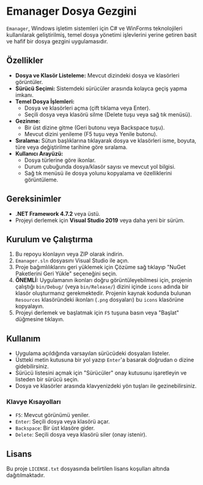 # Emanager Dosya Gezgini

`Emanager`, Windows işletim sistemleri için C# ve WinForms teknolojileri kullanılarak geliştirilmiş, temel dosya yönetimi işlevlerini yerine getiren basit ve hafif bir dosya gezgini uygulamasıdır.

## Özellikler

- **Dosya ve Klasör Listeleme:** Mevcut dizindeki dosya ve klasörleri görüntüler.
- **Sürücü Seçimi:** Sistemdeki sürücüler arasında kolayca geçiş yapma imkanı.
- **Temel Dosya İşlemleri:**
    - Dosya ve klasörleri açma (çift tıklama veya Enter).
    - Seçili dosya veya klasörü silme (Delete tuşu veya sağ tık menüsü).
- **Gezinme:**
    - Bir üst dizine gitme (Geri butonu veya Backspace tuşu).
    - Mevcut dizini yenileme (F5 tuşu veya Yenile butonu).
- **Sıralama:** Sütun başlıklarına tıklayarak dosya ve klasörleri isme, boyuta, türe veya değiştirilme tarihine göre sıralama.
- **Kullanıcı Arayüzü:**
    - Dosya türlerine göre ikonlar.
    - Durum çubuğunda dosya/klasör sayısı ve mevcut yol bilgisi.
    - Sağ tık menüsü ile dosya yolunu kopyalama ve özelliklerini görüntüleme.

## Gereksinimler

- **.NET Framework 4.7.2** veya üstü.
- Projeyi derlemek için **Visual Studio 2019** veya daha yeni bir sürüm.

## Kurulum ve Çalıştırma

1.  Bu repoyu klonlayın veya ZIP olarak indirin.
2.  `Emanager.sln` dosyasını Visual Studio ile açın.
3.  Proje bağımlılıklarını geri yüklemek için Çözüme sağ tıklayıp "NuGet Paketlerini Geri Yükle" seçeneğini seçin.
4.  **ÖNEMLİ:** Uygulamanın ikonları doğru görüntüleyebilmesi için, projenin çalıştığı `bin/Debug/` (veya `bin/Release/`) dizini içinde `icons` adında bir klasör oluşturmanız gerekmektedir. Projenin kaynak kodunda bulunan `Resources` klasöründeki ikonları (`.png` dosyaları) bu `icons` klasörüne kopyalayın.
5.  Projeyi derlemek ve başlatmak için `F5` tuşuna basın veya "Başlat" düğmesine tıklayın.

## Kullanım

- Uygulama açıldığında varsayılan sürücüdeki dosyaları listeler.
- Üstteki metin kutusuna bir yol yazıp `Enter`'a basarak doğrudan o dizine gidebilirsiniz.
- Sürücü listesini açmak için "Sürücüler" onay kutusunu işaretleyin ve listeden bir sürücü seçin.
- Dosya ve klasörler arasında klavyenizdeki yön tuşları ile gezinebilirsiniz.

### Klavye Kısayolları

- `F5`: Mevcut görünümü yeniler.
- `Enter`: Seçili dosya veya klasörü açar.
- `Backspace`: Bir üst klasöre gider.
- `Delete`: Seçili dosya veya klasörü siler (onay istenir).

## Lisans

Bu proje `LICENSE.txt` dosyasında belirtilen lisans koşulları altında dağıtılmaktadır.
